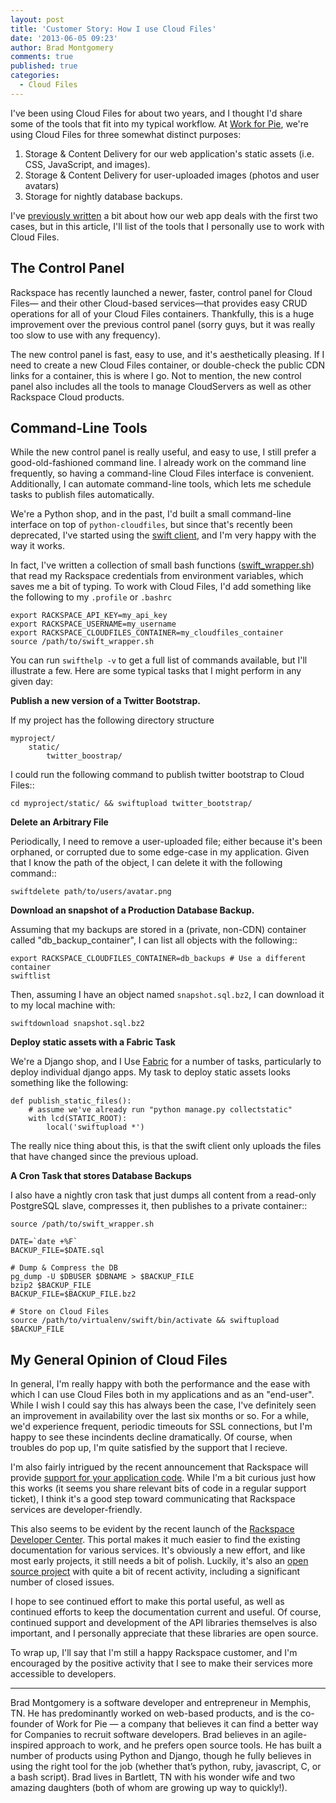 ```yaml
---
layout: post
title: 'Customer Story: How I use Cloud Files'
date: '2013-06-05 09:23'
author: Brad Montgomery
comments: true
published: true
categories:
  - Cloud Files
---
```


I've been using Cloud Files for about two years, and I thought I'd share some
of the tools that fit into my typical workflow. At
[Work for Pie](https://workforpie.com), we're using Cloud Files for three
somewhat distinct purposes:

1. Storage & Content Delivery for our web application's static assets (i.e.
   CSS, JavaScript, and images).
2. Storage & Content Delivery for user-uploaded images (photos and user avatars)
3. Storage for nightly database backups.

I've [previously written](http://www.rackspace.com/blog/work-for-pie-cloud-files/)
a bit about how our web app deals with the first two cases, but in this article,
I'll list of the tools that I personally use to work with Cloud Files.<!-- more -->

The Control Panel
-----------------

Rackspace has recently launched a newer, faster, control panel for Cloud Files—
and their other Cloud-based services—that provides easy CRUD operations for
all of your Cloud Files containers. Thankfully, this is a huge improvement over
the previous control panel (sorry guys, but it was really too slow to use with
any frequency).

The new control panel is fast, easy to use, and it's aesthetically pleasing. If
I need to create a new Cloud Files container, or double-check the public CDN
links for a container, this is where I go. Not to mention, the new control panel
also includes all the tools to manage CloudServers as well as other Rackspace
Cloud products.

Command-Line Tools
------------------

While the new control panel is really useful, and easy to use, I still prefer a
good-old-fashioned command line. I already work on the command line frequently,
so having a command-line Cloud Files interface is convenient. Additionally, I
can automate command-line tools, which lets me schedule tasks to publish files
automatically.

We're a Python shop, and in the past, I'd built a small command-line interface
on top of ``python-cloudfiles``, but since that's recently been deprecated, I've
started using the [swift client](https://github.com/openstack/python-swiftclient),
and I'm very happy with the way it works.

In fact, I've written a collection of small bash functions
([swift_wrapper.sh](https://gist.github.com/bradmontgomery/5673778)) that
read my Rackspace credentials from environment variables, which saves me a
bit of typing. To work with Cloud Files, I'd add something like the following
to my ``.profile`` or ``.bashrc``

    export RACKSPACE_API_KEY=my_api_key
    export RACKSPACE_USERNAME=my_username
    export RACKSPACE_CLOUDFILES_CONTAINER=my_cloudfiles_container
    source /path/to/swift_wrapper.sh

You can run ``swifthelp -v`` to get a full list of commands available, but I'll
illustrate a few. Here are some typical tasks that I might perform in any given
day:

**Publish a new version of a Twitter Bootstrap.**

  If my project has the following directory structure

    myproject/
        static/
            twitter_boostrap/

  I could run the following command to publish twitter bootstrap to Cloud Files::

    cd myproject/static/ && swiftupload twitter_bootstrap/

**Delete an Arbitrary File**

  Periodically, I need to remove a user-uploaded file; either because it's been
  orphaned, or corrupted due to some edge-case in my application. Given that
  I know the path of the object, I can delete it with the following command::

    swiftdelete path/to/users/avatar.png

**Download an snapshot of a Production Database Backup.**

  Assuming that my backups are stored in a (private, non-CDN) container called
  "db_backup_container", I can list all objects with the following::

    export RACKSPACE_CLOUDFILES_CONTAINER=db_backups # Use a different container
    swiftlist

  Then, assuming I have an object named ``snapshot.sql.bz2``, I can download
  it to my local machine with:

    swiftdownload snapshot.sql.bz2

**Deploy static assets with a Fabric Task**

  We're a Django shop, and I Use [Fabric](http://fabfile.org/) for a number
  of tasks, particularly to deploy individual django apps. My task to deploy
  static assets looks something like the following:

    def publish_static_files():
        # assume we've already run "python manage.py collectstatic"
        with lcd(STATIC_ROOT):
            local('swiftupload *')

  The really nice thing about this, is that the swift client only uploads the
  files that have changed since the previous upload.

**A Cron Task that stores Database Backups**

  I also have a nightly cron task that just dumps all content from a read-only
  PostgreSQL slave, compresses it, then publishes to a private container::

    source /path/to/swift_wrapper.sh

    DATE=`date +%F`
    BACKUP_FILE=$DATE.sql

    # Dump & Compress the DB
    pg_dump -U $DBUSER $DBNAME > $BACKUP_FILE
    bzip2 $BACKUP_FILE
    BACKUP_FILE=$BACKUP_FILE.bz2

    # Store on Cloud Files
    source /path/to/virtualenv/swift/bin/activate && swiftupload $BACKUP_FILE


My General Opinion of Cloud Files
--------------------------------

In general, I'm really happy with both the performance and the ease with which
I can use Cloud Files both in my applications and as an "end-user". While I wish
I could say this has always been the case, I've definitely seen an improvement
in availability over the last six months or so. For a while, we'd experience
frequent, periodic timeouts for SSL connections, but I'm happy to see these
incindents decline dramatically. Of course, when troubles do pop up, I'm quite
satisfied by the support that I recieve.

I'm also fairly intrigued by the recent announcement that Rackspace will provide
[support for your application code](http://www.rackspace.com/blog/rackspace-developer-support-fanatical-support-for-your-code/).
While I'm a bit curious just how this works (it seems you share relevant bits
of code in a regular support ticket), I think it's a good step toward
communicating that Rackspace services are developer-friendly.

This also seems to be evident by the recent launch of the
[Rackspace Developer Center](http://developer.rackspace.com). This portal
makes it much easier to find the existing documentation for various services.
It's obviously a new effort, and like most early projects, it still needs a bit
of polish. Luckily, it's also an
[open source project](https://github.com/rackerlabs/devsite/) with quite
a bit of recent activity, including a significant number of closed issues.

I hope to see continued effort to make this portal useful, as well as continued
efforts to keep the documentation current and useful. Of course, continued
support and development of the API libraries themselves is also important, and
I personally appreciate that these libraries are open source.

To wrap up, I'll say that I'm still a happy Rackspace customer, and I'm
encouraged by the positive activity that I see to make their services more
accessible to developers.

---

Brad Montgomery is a software developer and entrepreneur in Memphis, TN. He has predominantly worked on web-based products, and is the co-founder of Work for Pie — a company that believes it can find a better way for Companies to recruit software developers. Brad believes in an agile-inspired approach to work, and he prefers open source tools. He has built a number of products using Python and Django, though he fully believes in using the right tool for the job (whether that’s python, ruby, javascript, C, or a bash script). Brad lives in Bartlett, TN with his wonder wife and two amazing daughters (both of whom are growing up way to quickly!).
